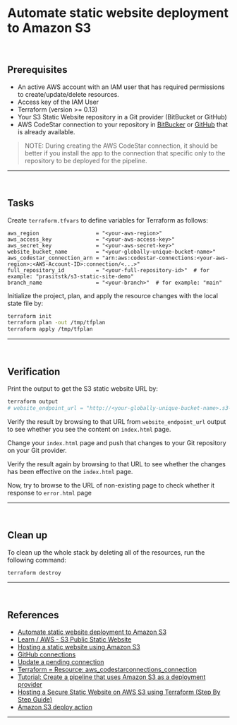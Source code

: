 # Automate static website deployment to Amazon S3

&nbsp;

## Prerequisites

- An active AWS account with an IAM user that has required permissions to create/update/delete resources.
- Access key of the IAM User
- Terraform (version >= 0.13)
- Your S3 Static Website repository in a Git provider (BitBucket or GitHub)
- AWS CodeStar connection to your repository in [BitBucker](https://docs.aws.amazon.com/codepipeline/latest/userguide/connections-bitbucket.html) or [GitHub](https://docs.aws.amazon.com/codepipeline/latest/userguide/connections-github.html) that is already available.

> NOTE: During creating the AWS CodeStar connection, it should be better if you install the app to the connection that specific only to the repository to be deployed for the pipeline.

---

&nbsp;

## Tasks

Create `terraform.tfvars` to define variables for Terraform as follows:

```
aws_region                  = "<your-aws-region>"
aws_access_key              = "<your-aws-access-key>"
aws_secret_key              = "<your-aws-secret-key>"
website_bucket_name         = "<your-globally-unique-bucket-name>"
aws_codestar_connection_arn = "arn:aws:codestar-connections:<your-aws-region>:<AWS-Account-ID>:connection/<...>"
full_repository_id          = "<your-full-repository-id>"  # for example: "prasitstk/s3-static-site-demo"
branch_name                 = "<your-branch>"  # for example: "main"
```

Initialize the project, plan, and apply the resource changes with the local state file by:

```sh
terraform init
terraform plan -out /tmp/tfplan
terraform apply /tmp/tfplan
```

---

&nbsp;

## Verification

Print the output to get the S3 static website URL by:

```sh
terraform output
# website_endpoint_url = "http://<your-globally-unique-bucket-name>.s3-website-<your-aws-region>.amazonaws.com"
```

Verify the result by browsing to that URL from `website_endpoint_url` output to see whether you see the content on `index.html` page.

Change your `index.html` page and push that changes to your Git repository on your Git provider.

Verify the result again by browsing to that URL to see whether the changes has been effective on the `index.html` page.

Now, try to browse to the URL of non-existing page to check whether it response to `error.html` page

---

&nbsp;

## Clean up

To clean up the whole stack by deleting all of the resources, run the following command:

```sh
terraform destroy
```

---

&nbsp;

## References

- [Automate static website deployment to Amazon S3](https://docs.aws.amazon.com/prescriptive-guidance/latest/patterns/automate-static-website-deployment-to-amazon-s3.html)
- [Learn / AWS - S3 Public Static Website](https://learn.openwaterfoundation.org/owf-learn-aws/website/s3/s3/)
- [Hosting a static website using Amazon S3](https://docs.aws.amazon.com/AmazonS3/latest/userguide/WebsiteHosting.html)
- [GitHub connections](https://docs.aws.amazon.com/codepipeline/latest/userguide/connections-github.html)
- [Update a pending connection](https://docs.aws.amazon.com/dtconsole/latest/userguide/connections-update.html)
- [Terraform = Resource: aws_codestarconnections_connection](https://registry.terraform.io/providers/hashicorp/aws/latest/docs/resources/codestarconnections_connection)
- [Tutorial: Create a pipeline that uses Amazon S3 as a deployment provider](https://docs.aws.amazon.com/codepipeline/latest/userguide/tutorials-s3deploy.html)
- [Hosting a Secure Static Website on AWS S3 using Terraform (Step By Step Guide)](https://www.alexhyett.com/terraform-s3-static-website-hosting/)
- [Amazon S3 deploy action](https://docs.aws.amazon.com/codepipeline/latest/userguide/action-reference-S3Deploy.html)

---
